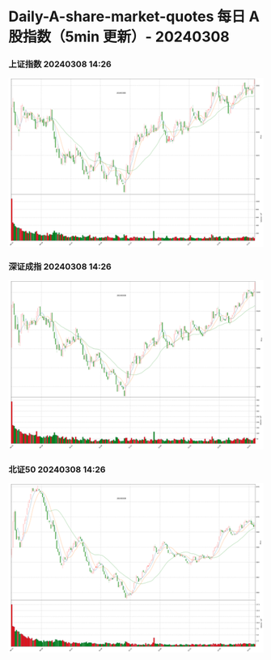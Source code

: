 
# Daily-A-share-market-quotes 每日 A 股指数（5min 更新）- 20240308

### 上证指数 20240308 14:26
![](./fig/2024/3/20240308-sh000001.png)

### 深证成指 20240308 14:26
![](./fig/2024/3/20240308-sz399001.png)

### 北证50 20240308 14:26
![](./fig/2024/3/20240308-bj899050.png)
